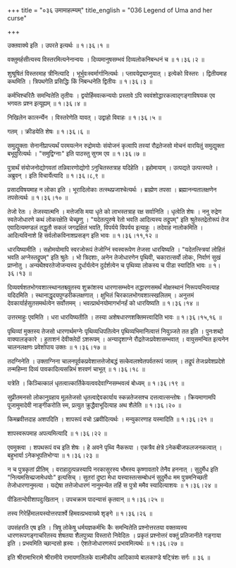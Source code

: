 +++
title = "०३६ उमामाहत्म्यम्"
title_english = "036 Legend of Uma and her curse"

+++


उक्तवाक्ये इति । उपरते इत्यर्थः  ॥  १।३६।१  ॥   

  

वक्तुमर्हसीत्यस्य विस्तरमित्यनेनान्वयः । दिव्यमानुषसम्भवं
दिव्यलोकनिबन्धनं च  ॥  १।३६।२  ॥   

  

शुश्रूषितं विस्तरमाह त्रीनित्यादि । भूर्भुवःस्वर्मार्गानित्यर्थः ।
प्लावयेद्व्याप्नुयात् । इत्येको विस्तरः । द्वितीयमाह कथमिति । त्रिपथगेति
प्रसिद्धिः किं निबन्धनेति द्वितीयः  ॥  १।३६।३  ॥   

  

कर्मभिश्चरितैः समन्वितेति तृतीयः । द्वयोर्हिमवत्कन्ययोः प्रस्तावे ऽपि
स्ववंशोद्धारकत्वाद्गङ्गाविषयक एव भगवतः प्रश्न इत्यूह्यम्  ॥  १।३६।४  ॥   

  

निखिलेन कार्त्स्न्येन । विस्तरेणेति यावत् । उद्वाहो विवाहः  ॥  १।३६।५
 ॥   

  

गतम् । क्रीडयेति शेषः  ॥  १।३६।६  ॥   

  

समुद्युक्ताः सेनानीप्राप्त्यर्थं परमयत्नेन रुद्रोमयोः संयोजनं कृत्वापि
तस्यां रौद्रतेजसो मोचनं वारयितुं समुद्युक्ता बभूवुरित्यर्थः ।
"समुद्विग्नाः" इति पाठस्तु सुगम एव  ॥  १।३६।७  ॥   

  

पुत्रार्थं संयोजनोद्योगवतां तन्निवारणोद्योगो ऽनुचितस्तत्राह यदिहेति ।
इहोमायाम् । उत्पद्यते उत्पत्स्यते । अब्रुवन् । इति विचार्येत्यादि  ॥ 
१।३६।८,९  ॥   

  

प्रसादविषयमाह न लोका इति । भूरादिलोकाः तत्स्थप्रजाश्चेत्यर्थः ।
ब्राह्मेण तपसा । ब्रह्मानन्यतालक्षणेन तपसेत्यर्थः  ॥  १।३६।१०  ॥   

  

तेजो रेतः । तेजस्यात्मनि । मत्तेजसि मया धृते को लाभस्तत्राह रक्ष
सर्वानिति । धृत्वेति शेषः । ननु रुद्रेण स्वतेजोधारणे कथं लोकरक्षेति
चेच्छृणु । "यदेतत्पुरुषे रेतो भवति आदित्यस्य तद्रूपम्" इति
श्रुतेस्तद्रेतोरूपं तेज एवादित्यमण्डलं तद्धृतौ सकलं जगद्रक्षितं भवति,
विपर्यये विपर्यय इत्याहुः । तदेवाह नालोकमिति । आदित्यविनाशे हि
सर्वलोकविनाशप्रसङ्ग इति भावः  ॥  १।३६।११,१२  ॥   

  

धारयिष्यामीति । सहोमयोमापि स्वरजोरूपं तेजोग्निं स्वस्वरूपेण तेजसा
धारयिष्यति । "यदेतत्स्त्रियां लोहितं भवति अग्नेस्तद्रूपम्" इति श्रुतेः ।
भो त्रिदशाः, अनेन तेजोधारणेन पृथिवी, चकारात्सर्वो लोकः, निर्वाणं सुखं
प्राप्नोतु । अन्यथैश्वरतेजोजन्यस्य दुर्धार्यत्वेन दुर्दर्शत्वेन च
पृथिव्या लोकस्य च पीडा स्यादिति भावः  ॥  १।३६।१३  ॥   

  

दिव्यवर्षशतभोगवशात्स्थानतश्च्युतस्य शुक्रांशस्य धारणासम्भवेन
तद्धारणसमर्थं मोक्षस्थानं निरूपयन्त्वित्याह यदिदमिति ।
स्थानाद्धृदयपुण्डरीकलक्षणात् । क्षुभितं चिरकालभोगवशात्स्खलितम् ।
अनुत्तमं देवकार्यार्हसुतसमर्थत्वेन सर्वोत्तमम् ।
भवत्प्रार्थनयोमागर्भानर्हं को धारयिष्यति  ॥  १।३६।१४  ॥   

  

उत्तरमाहुः एवमिति । धरा धारयिष्यतीति । तस्या अशेषधारणशक्तिमत्त्वादिति
भावः  ॥  १।३६।१५,१६  ॥   

  

पृथिव्यां मुक्तस्य तेजसो धारणार्थमग्नेः पृथिव्यधिपतित्वेन
पृथिव्यभिमानित्वात्तं नियुञ्जते तत इति । पुनःशब्दो वाक्यालङ्कारे ।
हुताशनं देवीक्लेदों ऽशरूपम् । अन्यादृशाग्ने रौद्रतेजःप्रवेशासम्भवात् ।
वायुसमन्वित इत्यनेन चालनलक्षणः प्रवेशोपाय उक्तः  ॥  १।३६।१७  ॥   

  

तदग्निनेति । उक्ताग्निना चालनपूर्वकप्रवेशात्तत्तेजोबद्धं
सत्केवलश्वेतपर्वतरूपं जातम् । तद्रूपं तेजःप्रवेशप्रदेशे तन्महिम्ना
दिव्यं पावकादित्यसन्निभं शरवणं चाभूत्  ॥  १।३६।१८  ॥   

  

यत्रेति । किञ्चित्कालं धृतत्वात्कार्तिकेयत्ववदेवाग्निसम्भवत्वं बोध्यम्
 ॥  १।३६।१९  ॥   

  

सुप्रीतमनसो लोकानुग्रहाय मूलतेजसो धृतत्वाद्देवकार्याय स्कन्नतेजसश्च
दत्तत्वात्सन्तोषः । क्रियमाणामपि पूजामुमादेवी नाङ्गीकरोति स्म, प्रत्युत
क्रुद्धैवाभूदित्याह अथ शैलेति  ॥  १।३६।२०  ॥   

  

किमब्रवीत्तदाह अशपदिति । शापरूपं वचो ऽब्रवीदित्यर्थः । मन्युकारणाह
यस्मादिति  ॥  १।३६।२१  ॥   

  

शापस्वरूपमाह अपत्यमित्यादि  ॥  १।३६।२२  ॥   

  

एवमुक्त्वा । शपथरूपं वच इति शेषः । हे अवने पृथ्वि नैकरूपा । एकत्रैव
क्षेत्रे ऽनेकबीजफलजनकत्वात् । बहुभार्या ऽनेकभूपतिभोग्या  ॥  १।३६।२३  ॥   

  

न च पुत्रकृतां प्रीतिम् । वराहादुत्पन्नस्यापि नरकासुरस्य भौमस्य
कृष्णावतारे तेनैव हननात् । सुदुर्मेध इति "नित्यमसिच्प्रजामेधयोः"
इत्यसिच् । सुतरां दुष्टा मेधा यस्यास्तत्सम्बोधनं सुदुर्मेधः मम
पुत्रमनिच्छती तेजोधारणानुमत्या । यद्येषा तत्तेजोधारणं नानुमन्येत तर्हि स
पुत्रो ममैव स्यादित्याशयः  ॥  १।३६।२४  ॥   

  

पीडितान्देवीशापदुःखितान् । उपचक्राम पादन्यासं कृतवान्  ॥  १।३६।२५  ॥   

  

तस्य गिरेर्हिमालयस्योत्तरपार्श्वे हिमवत्प्रभवाख्ये शृङ्गे  ॥  १।३६।२६
 ॥   

  

उपसंहरति एष इति । त्रिषु लोकेषु धर्मयज्ञकर्मभिः कैः समन्वितेति
प्रश्नोत्तरतया वक्तव्यस्य धारणरूपगङ्गाचरितस्य शेषतया शैलपुत्र्या
विस्तारो निवेदितः । प्रकृतं प्रश्नोत्तरं वक्तुं प्रतिजानीते गङ्गाया इति
। प्रभवमिति च्छान्दसो ह्रस्वः । ऐशतेजोधारणरूपं प्रभावमित्यर्थः  ॥ 
१।३६।२७  ॥   

  

इति श्रीरामाभिरामे श्रीरामीये रामायणतिलके वाल्मीकीय आदिकाव्ये बालकाण्डे
षट्त्रिंशः सर्गः  ॥  ३६  ॥   

  


